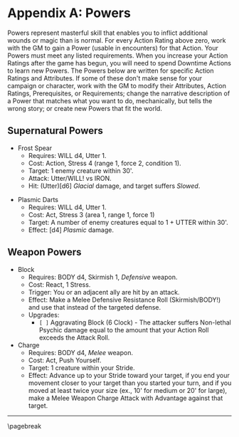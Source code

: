 # Appendix A: Powers

Powers represent masterful skill that enables you to inflict additional wounds or magic than is normal. For every Action Rating above zero, work with the GM to gain a Power (usable in encounters) for that Action. Your Powers must meet any listed requirements. When you increase your Action Ratings after the game has begun, you will need to spend Downtime Actions to learn new Powers. The Powers below are written for specific Action Ratings and Attributes. If some of these don't make sense for your campaign or character, work with the GM to modify their Attributes, Action Ratings, Prerequisites, or Requirements; change the narrative description of a Power that matches what you want to do, mechanically, but tells the wrong story; or create new Powers that fit the world.

## Supernatural Powers

* Frost Spear
    * Requires: WILL d4, Utter 1.
    * Cost: Action, Stress 4 (range 1, force 2, condition 1).
    * Target: 1 enemy creature within 30'.
    * Attack: Utter/WILL! vs IRON.
    * Hit: (Utter)[d6] *Glacial* damage, and target suffers *Slowed*.
- Plasmic Darts
    - Requires: WILL d4, Utter 1.
    - Cost: Act, Stress 3 (area 1, range 1, force 1)
    - Target: A number of enemy creatures equal to 1 + UTTER within 30'.
    - Effect: [d4] *Plasmic* damage.

## Weapon Powers

* Block
    * Requires: BODY d4, Skirmish 1, *Defensive* weapon.
    * Cost: React, 1 Stress.
    * Trigger: You or an adjacent ally are hit by an attack.
    * Effect: Make a Melee Defensive Resistance Roll (Skirmish/BODY!) and use that instead of the targeted defense.
    * Upgrades:
        * `[ ]` Aggravating Block (6 Clock) - The attacker suffers Non-lethal Psychic damage equal to the amount that your Action Roll exceeds the Attack Roll.
* Charge
    * Requires: BODY d4, *Melee* weapon.
    * Cost: Act, Push Yourself.
    * Target: 1 creature within your Stride.
    * Effect: Advance up to your Stride toward your target, if you end your movement closer to your target than you started your turn, and if you moved at least twice your size (ex., 10' for medium or 20' for large), make a Melee Weapon Charge Attack with Advantage against that target.

* * * * * * * * * * * * * * * * * * * * * * * * * * * * * * * * * * * * * * * *

\pagebreak
